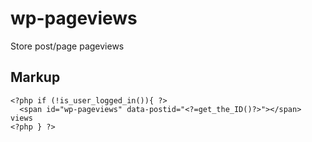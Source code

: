 # wp-pageviews

Store post/page pageviews

## Markup

```
<?php if (!is_user_logged_in()){ ?>
  <span id="wp-pageviews" data-postid="<?=get_the_ID()?>"></span> views
<?php } ?>
```